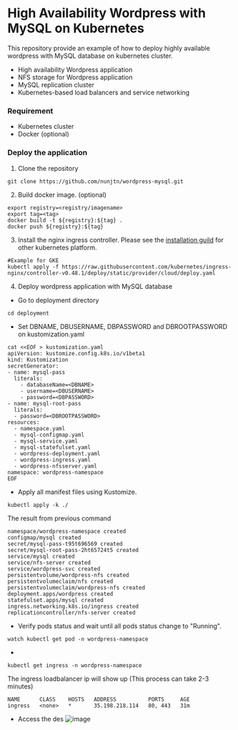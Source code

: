 # High Availability Wordpress with MySQL on Kubernetes

This repository provide an example of how to deploy highly available wordpress with MySQL database on kubernetes cluster.

- High availability Wordpress application
- NFS storage for Wordpress application
- MySQL replication cluster
- Kubernetes-based load balancers and service networking

### Requirement
- Kubernetes cluster
- Docker (optional)

### Deploy the application
1. Clone the repository 
```
git clone https://github.com/nunjtn/wordpress-mysql.git
```

2. Build docker image. (optional)
```
export registry=<registry/imagename>
export tag=<tag>
docker build -t ${registry}:${tag} .
docker push ${registry}:${tag}
```

3. Install the nginx ingress controller. Please see the [installation guild](https://kubernetes.github.io/ingress-nginx/deploy/) for other kubernetes platform. 
```
#Example for GKE
kubectl apply -f https://raw.githubusercontent.com/kubernetes/ingress-nginx/controller-v0.48.1/deploy/static/provider/cloud/deploy.yaml
```

4. Deploy wordpress application with MySQL database
- Go to deployment directory
```
cd deployment
```

- Set DBNAME, DBUSERNAME, DBPASSWORD and DBROOTPASSWORD on kustomization.yaml
```
cat <<EOF > kustomization.yaml
apiVersion: kustomize.config.k8s.io/v1beta1
kind: Kustomization
secretGenerator:
- name: mysql-pass
  literals:
    - databaseName=<DBNAME>
    - username=<DBUSERNAME>
    - password=<DBPASSWORD>
- name: mysql-root-pass
  literals:
  - password=<DBROOTPASSWORD>
resources:
  - namespace.yaml
  - mysql-configmap.yaml
  - mysql-service.yaml
  - mysql-statefulset.yaml
  - wordpress-deployment.yaml
  - wordpress-ingress.yaml
  - wordpress-nfsserver.yaml
namespace: wordpress-namespace
EOF
```
- Apply all manifest files using Kustomize. 
```
kubectl apply -k ./
```
The result from previous command 
```
namespace/wordpress-namespace created
configmap/mysql created
secret/mysql-pass-t95t696569 created
secret/mysql-root-pass-2ht65724t5 created
service/mysql created
service/nfs-server created
service/wordpress-svc created
persistentvolume/wordpress-nfs created
persistentvolumeclaim/nfs created
persistentvolumeclaim/wordpress-nfs created
deployment.apps/wordpress created
statefulset.apps/mysql created
ingress.networking.k8s.io/ingress created
replicationcontroller/nfs-server created
```

- Verify pods status and wait until all pods status change to "Running".
```
watch kubectl get pod -n wordpress-namespace
```
- 
```
kubectl get ingress -n wordpress-namespace
```
The ingress loadbalancer ip will show up (This process can take 2-3 minutes)
```
NAME      CLASS    HOSTS   ADDRESS          PORTS     AGE
ingress   <none>   *       35.198.218.114   80, 443   31m
```
- Access the des
![image](https://user-images.githubusercontent.com/74763224/128417930-5b4198d3-79b3-40ef-a372-38895a6bf614.png)

